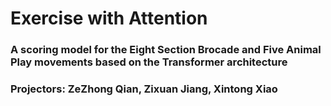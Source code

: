# Exercise with Attention
### A scoring model for the Eight Section Brocade and Five Animal Play movements based on the Transformer architecture

### Projectors: ZeZhong Qian, Zixuan Jiang, Xintong Xiao
